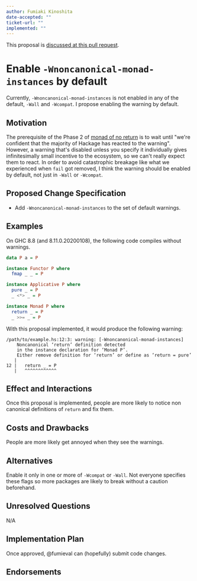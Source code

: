 ```yaml
---
author: Fumiaki Kinoshita
date-accepted: ""
ticket-url: ""
implemented: ""
---
```


This proposal is [discussed at this pull request](https://github.com/ghc-proposals/ghc-proposals/pull/314).

# Enable `-Wnoncanonical-monad-instances` by default

Currently, `-Wnoncanonical-monad-instances` is not enabled in any of the default, `-Wall` and `-Wcompat`.
I propose enabling the warning by default.

## Motivation

The prerequisite of the Phase 2 of [monad of no return](https://gitlab.haskell.org/ghc/ghc/wikis/proposal/monad-of-no-return) is to wait until "we're confident that the majority of Hackage has reacted to the warning". However, a warning that's disabled unless you specify it individually gives infinitesimally small incentive to the ecosystem, so we can't really expect them to react. In order to avoid catastrophic breakage like what we experienced when `fail` got removed, I think the warning should be enabled by default, not just in `-Wall` or `-Wcompat`.

## Proposed Change Specification

* Add `-Wnoncanonical-monad-instances` to the set of default warnings.

## Examples

On GHC 8.8 (and 8.11.0.20200108), the following code compiles without warnings.

```haskell
data P a = P

instance Functor P where
  fmap _ _ = P

instance Applicative P where
  pure _ = P
  _ <*> _ = P

instance Monad P where
  return _ = P
  _ >>= _ = P
```

With this proposal implemented, it would produce the following warning:

```
/path/to/example.hs:12:3: warning: [-Wnoncanonical-monad-instances]
    Noncanonical ‘return’ definition detected
    in the instance declaration for ‘Monad P’.
    Either remove definition for ‘return’ or define as ‘return = pure’
   |
12 |   return _ = P
   |   ^^^^^^^^^^^^
```

## Effect and Interactions

Once this proposal is implemented, people are more likely to notice non canonical definitions of `return` and fix them.

## Costs and Drawbacks

People are more likely get annoyed when they see the warnings.

## Alternatives

Enable it only in one or more of `-Wcompat` or `-Wall`. Not everyone specifies these flags so more packages are likely to break without a caution beforehand.

## Unresolved Questions

N/A

## Implementation Plan

Once approved, @fumieval can (hopefully) submit code changes.

## Endorsements


